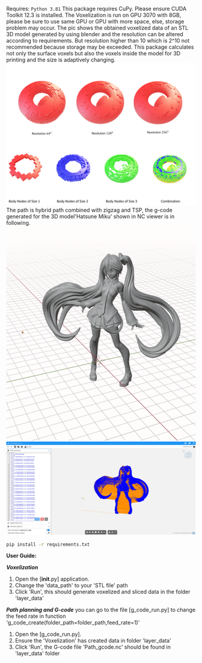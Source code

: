 Requires: `Python 3.81`
This package requires CuPy. Please ensure CUDA Toolkit 12.3 is installed.
The Voxelization is run on GPU 3070 with 8GB, please be sure to use same GPU or GPU with more space, else, storage problem may occur.
The pic shows the obtained voxelized data of an STL 3D model generated by using blender and the resolution can be altered according to requirements. But resolution higher than 10 which is 2^10 not recommended because storage may be exceeded. This package calculates not only the surface voxels but also the voxels inside the model for 3D printing and the size is adaptively changing. 
![示例图片](images/Bild1.png)
![示例图片](images/body_nodes.png)
The path is hybrid path combined with zigzag and TSP, the g-code generated for the 3D model'Hatsune Miku' shown in NC viewer is in following. 
![示例图片2](images/Miku.png)
![示例图片2](images/G_CODE.png)


```bash
pip install -r requirements.txt
```

**User Guide:**

***Voxelization***
1. Open the [__init__.py] application.
2. Change the 'data_path' to your 'STL file' path
3. Click 'Run', this should generate voxelized and sliced data in the folder 'layer_data'

***Path planning and G-code***
you can go to the file [g_code_run.py] to change the feed rate in function 'g_code_create(folder_path=folder_path,feed_rate=1)'
1. Open the [g_code_run.py].
2. Ensure the 'Voxelization' has created data in folder 'layer_data'
3. Click 'Run', the G-code file 'Path_gcode.nc' should be found in 'layer_data' folder
